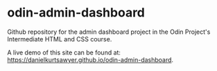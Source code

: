 # odin-admin-dashboard
Github repository for the admin dashboard project in the Odin Project's Intermediate HTML and CSS course.

A live demo of this site can be found at: https://danielkurtsawyer.github.io/odin-admin-dashboard.
